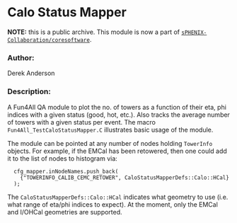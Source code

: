 # Calo Status Mapper

**NOTE:** this is a public archive. This module is now a part of
[`sPHENIX-Collaboration/coresoftware`](https://github.com/sPHENIX-Collaboration/coresoftware).

### Author:
Derek Anderson

### Description:
A Fun4All QA module to plot the no. of towers as a function of
their eta, phi indices with a given status (good, hot, etc.).
Also tracks the average number of towers with a given status
per event. The macro `Fun4All_TestCaloStatusMapper.C` illustrates
basic usage of the module.

The module can be pointed at any number of nodes holding `TowerInfo`
objects. For example, if the EMCal has been retowered, then one
could add it to the list of nodes to histogram via:


```
  cfg_mapper.inNodeNames.push_back(
    {"TOWERINFO_CALIB_CEMC_RETOWER", CaloStatusMapperDefs::Calo::HCal}
  );
```

The `CaloStatusMapperDefs::Calo::HCal` indicates what geometry to
use (i.e. what range of eta/phi indices to expect). At the moment,
only the EMCal and I/OHCal geometries are supported.
